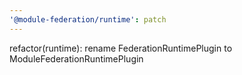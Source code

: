 ```yaml
---
'@module-federation/runtime': patch
---
```


refactor(runtime): rename FederationRuntimePlugin to ModuleFederationRuntimePlugin
